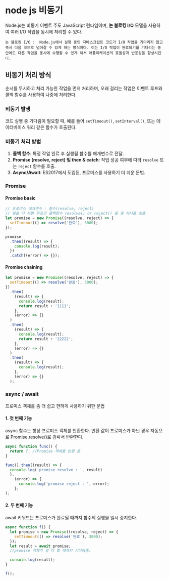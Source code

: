 # node js 비동기

Node.js는 비동기 이벤트 주도 JavaScript 런타임이며, **논 블로킹 I/O** 모델을 사용하여 여러 I/O 작업을 동시에 처리할 수 있다.

    논 블로킹 I/O :  Node.js에서 실행 중인 자바스크립트 코드가 I/O 작업을 기다리지 않고 즉시 다음 코드로 넘어갈 수 있게 하는 방식이다. 이는 I/O 작업이 완료되기를 기다리는 동안에도 다른 작업을 동시에 수행할 수 있게 해서 애플리케이션의 효율성과 반응성을 향상시킨다.

## 비동기 처리 방식

순서를 무시하고 처리 가능한 작업을 먼저 처리하며, 오래 걸리는 작업은 이벤트 루프와 콜백 함수를 사용하여 나중에 처리한다.

### 비동기 발생

코드 실행 중 기다림이 필요할 때, 예를 들어 `setTimeout()`, `setInterval()`, 또는 데이터베이스 쿼리 같은 함수가 호출된다.

### 비동기 처리 방법

1. **콜백 함수**: 특정 작업 완료 후 실행될 함수를 매개변수로 전달.
2. **Promise (resolve, reject) 및 then & catch**: 작업 성공 여부에 따라 `resolve` 또는 `reject` 함수를 호출.
3. **Async/Await**: ES2017에서 도입된, 프로미스를 사용하기 더 쉬운 문법.

### Promise

#### Promise basic

```javascript
// 프로미스 매개변수 : 함수(resolve, reject)
// 일을 다 하면 무조건 콜백함수 resolve() or reject() 둘 중 하나를 호출
let promise = new Promise((resolve, reject) => {
  setTimeout(() => resolve('완료'), 3000);
});

promise
  .then((result) => {
    console.log(result);
  })
  .catch((error) => {});
```

#### Promise chaining

```javascript
let promise = new Promise((resolve, reject) => {
  setTimeout(() => resolve('완료'), 3000);
})
  .then(
    (result) => {
      console.log(result);
      return result + '1111';
    },
    (error) => {}
  )
  .then(
    (result) => {
      console.log(result);
      return result + '22222';
    },
    (error) => {}
  )
  .then(
    (result) => {
      console.log(result);
    },
    (error) => {}
  );
```

### async / await

프로미스 객체를 좀 더 쉽고 편하게 사용하기 위한 문법

#### 1. 첫 번째 기능

async 함수는 항상 프로미스 객체를 반환한다.
반환 값이 프로미스가 아닌 경우 자동으로 Promise.resolve()로 감싸서 반환한다.

```javascript
async function func() {
  return 7; //Promise 객체를 반환 중
}

func().then((result) => {
  console.log('promise resolve : ', result)
  },
    (error) => {
      console.log('promise reject : ', error);
    };
);
```

#### 2. 두 번째 기능

await 키워드는 프로미스가 완료될 때까지 함수의 실행을 일시 중지한다.

```javascript
async function f() {
  let promise = new Promise((resolve, reject) => {
    setTimeout(() => resolve('완료'), 3000);
  });
  let result = await promise;
  //promise 객체가 일 다 할 떄까지 기다려줌.

  console.log(result);
}

f();
```
